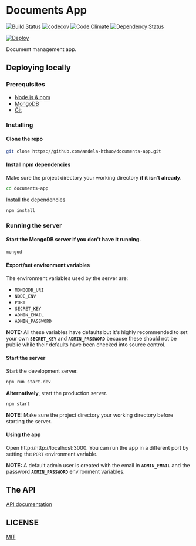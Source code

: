 # Documents App

[![Build Status](https://travis-ci.org/andela-hthuo/documents-app.svg?branch=master)](https://travis-ci.org/andela-hthuo/documents-app)
[![codecov](https://codecov.io/gh/andela-hthuo/documents-app/branch/master/graph/badge.svg)](https://codecov.io/gh/andela-hthuo/documents-app)
[![Code Climate](https://codeclimate.com/github/andela-hthuo/documents-app/badges/gpa.svg)](https://codeclimate.com/github/andela-hthuo/documents-app)
[![Dependency Status](https://david-dm.org/andela-hthuo/documents-app.svg)](https://david-dm.org/andela-hthuo/documents-app)

[![Deploy](https://www.herokucdn.com/deploy/button.svg)](https://heroku.com/deploy?template=https://github.com/andela-hthuo/documents-app)

 Document management app.

## Deploying locally
### Prerequisites
* [Node.js & npm](https://docs.npmjs.com/getting-started/installing-node)
* [MongoDB](https://docs.mongodb.com/manual/installation/)
* [Git](https://git-scm.com/book/en/v2/Getting-Started-Installing-Git)

### Installing

#### Clone the repo
```bash
git clone https://github.com/andela-hthuo/documents-app.git
```
#### Install npm dependencies

Make sure the project directory your working directory **if it isn't already**.
```bash
cd documents-app
```
Install the dependencies
```bash
npm install
```

### Running the server
#### Start the MongoDB server if you don't have it running.
```bash
mongod
```

#### Export/set environment variables
The environment variables used by the server are:
* `MONGODB_URI`
* `NODE_ENV`
* `PORT`
* `SECRET_KEY`
* `ADMIN_EMAIL`
* `ADMIN_PASSWORD`

**NOTE:** All these variables have defaults but it's highly recommended to set your own **``SECRET_KEY``** and **`ADMIN_PASSWORD`** because these should not be public while their defaults have been checked into source control.

#### Start the server
Start the development server.
```bash
npm run start-dev

```

**Alternatively**, start the production server.
```bash
npm start

```
**NOTE:** Make sure the project directory your working directory before starting the server.

#### Using the app

Open http://http://localhost:3000. You can run the app in a different port by setting the `PORT` environment variable.

**NOTE:** A default admin user is created with the email in **`ADMIN_EMAIL`** and the password **`ADMIN_PASSWORD`** environment variables.

## The API
[API documentation](API.md)

## LICENSE
[MIT](LICENSE)

